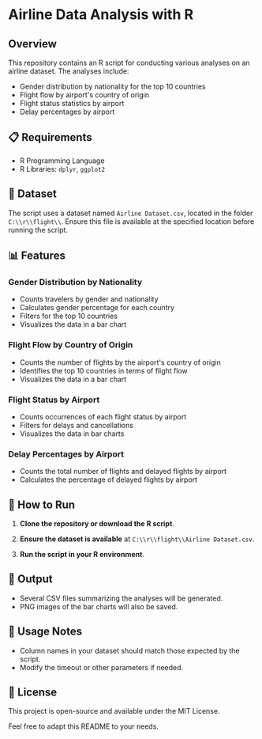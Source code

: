 # Airline Data Analysis with R

## Overview

This repository contains an R script for conducting various analyses on an airline dataset. The analyses include:

- Gender distribution by nationality for the top 10 countries
- Flight flow by airport's country of origin
- Flight status statistics by airport
- Delay percentages by airport

## 📋 Requirements

- R Programming Language
- R Libraries: `dplyr`, `ggplot2`

## 📁 Dataset

The script uses a dataset named `Airline Dataset.csv`, located in the folder `C:\\r\\flight\\`. Ensure this file is available at the specified location before running the script.

## 📊 Features

### Gender Distribution by Nationality

- Counts travelers by gender and nationality
- Calculates gender percentage for each country
- Filters for the top 10 countries
- Visualizes the data in a bar chart

### Flight Flow by Country of Origin

- Counts the number of flights by the airport's country of origin
- Identifies the top 10 countries in terms of flight flow
- Visualizes the data in a bar chart

### Flight Status by Airport

- Counts occurrences of each flight status by airport
- Filters for delays and cancellations
- Visualizes the data in bar charts

### Delay Percentages by Airport

- Counts the total number of flights and delayed flights by airport
- Calculates the percentage of delayed flights by airport

## 🚀 How to Run

1. **Clone the repository or download the R script**.

2. **Ensure the dataset is available** at `C:\\r\\flight\\Airline Dataset.csv`.

3. **Run the script in your R environment**.

## 📜 Output

- Several CSV files summarizing the analyses will be generated.
- PNG images of the bar charts will also be saved.

## 📝 Usage Notes

- Column names in your dataset should match those expected by the script.
- Modify the timeout or other parameters if needed.

## 📜 License

This project is open-source and available under the MIT License.

Feel free to adapt this README to your needs.

